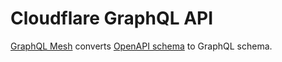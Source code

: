 # Cloudflare GraphQL API

[GraphQL Mesh](https://the-guild.dev/graphql/mesh) converts [OpenAPI schema](https://github.com/cloudflare/api-schemas) to GraphQL schema.